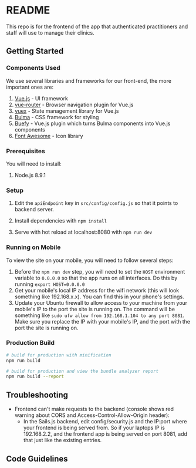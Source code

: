 # README

This repo is for the frontend of the app that authenticated practitioners and staff will use to manage their clinics.

## Getting Started

### Components Used

We use several libraries and frameworks for our front-end, the more important ones are:

1. [Vue.js](https://vuejs.org/) - UI framework
1. [vue-router](https://router.vuejs.org/en/) - Browser navigation plugin for Vue.js
1. [vuex](https://vuex.vuejs.org/en/intro.html) - State management library for Vue.js
1. [Bulma](https://bulma.io/) - CSS framework for styling
1. [Buefy](https://buefy.github.io/#/documentation/start) - Vue.js plugin which turns Bulma components into Vue.js components
1. [Font Awesome](https://fontawesome.com/how-to-use/svg-with-js) - Icon library

### Prerequisites
You will need to install:
1. Node.js 8.9.1

### Setup
1. Edit the `apiEndpoint` key in `src/config/config.js` so that it points to backend server.

1. Install dependencies with `npm install`

1. Serve with hot reload at localhost:8080 with `npm run dev`

### Running on Mobile
To view the site on your mobile, you will need to follow several steps:

1. Before the `npm run dev` step, you will need to set the `HOST` environment variable to `0.0.0.0` so that the app runs on all interfaces. Do this by running `export HOST=0.0.0.0`
1. Get your mobile's local IP address for the wifi network (this will look something like 192.168.x.x). You can find this in your phone's settings.
1. Update your Ubuntu firewall to allow access to your machine  from your mobile's IP to the port the site is running on. The command will be something like `sudo ufw allow from 192.168.1.104 to any port 8081`. Make sure you replace the IP with your mobile's IP, and the port with the port the site is running on.

### Production Build
``` bash
# build for production with minification
npm run build

# build for production and view the bundle analyzer report
npm run build --report
```

## Troubleshooting

- Frontend can't make requests to the backend (console shows red warning about CORS and Access-Control-Allow-Origin header):
  - In the Sails.js backend, edit config/security.js and the IP:port where your frontend is being served from. So if your laptops IP is 192.168.2.2, and the frontend app is being served on port 8081, add that just like the existing entries.

## Code Guidelines
